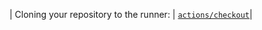 | Cloning your repository to the runner: | [`actions/checkout`](https://github.com/actions/checkout)|